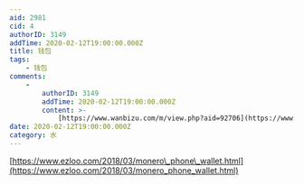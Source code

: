 ```yaml
---
aid: 2981
cid: 4
authorID: 3149
addTime: 2020-02-12T19:00:00.000Z
title: 钱包
tags:
    - 钱包
comments:
    -
        authorID: 3149
        addTime: 2020-02-12T19:00:00.000Z
        content: >-
            [https://www.wanbizu.com/m/view.php?aid=92706](https://www.wanbizu.com/m/view.php?aid=92706)
date: 2020-02-12T19:00:00.000Z
category: 水
---
```


[https://www.ezloo.com/2018/03/monero\_phone\_wallet.html](https://www.ezloo.com/2018/03/monero_phone_wallet.html)
